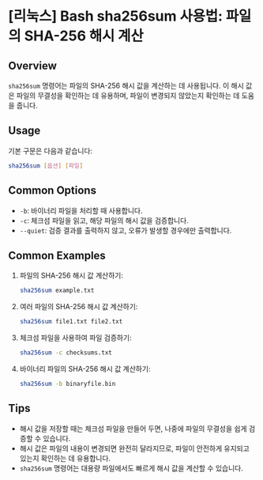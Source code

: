 # [리눅스] Bash sha256sum 사용법: 파일의 SHA-256 해시 계산

## Overview
`sha256sum` 명령어는 파일의 SHA-256 해시 값을 계산하는 데 사용됩니다. 이 해시 값은 파일의 무결성을 확인하는 데 유용하며, 파일이 변경되지 않았는지 확인하는 데 도움을 줍니다.

## Usage
기본 구문은 다음과 같습니다:
```bash
sha256sum [옵션] [파일]
```

## Common Options
- `-b`: 바이너리 파일을 처리할 때 사용합니다.
- `-c`: 체크섬 파일을 읽고, 해당 파일의 해시 값을 검증합니다.
- `--quiet`: 검증 결과를 출력하지 않고, 오류가 발생할 경우에만 출력합니다.

## Common Examples
1. 파일의 SHA-256 해시 값 계산하기:
   ```bash
   sha256sum example.txt
   ```

2. 여러 파일의 SHA-256 해시 값 계산하기:
   ```bash
   sha256sum file1.txt file2.txt
   ```

3. 체크섬 파일을 사용하여 파일 검증하기:
   ```bash
   sha256sum -c checksums.txt
   ```

4. 바이너리 파일의 SHA-256 해시 값 계산하기:
   ```bash
   sha256sum -b binaryfile.bin
   ```

## Tips
- 해시 값을 저장할 때는 체크섬 파일을 만들어 두면, 나중에 파일의 무결성을 쉽게 검증할 수 있습니다.
- 해시 값은 파일의 내용이 변경되면 완전히 달라지므로, 파일이 안전하게 유지되고 있는지 확인하는 데 유용합니다.
- `sha256sum` 명령어는 대용량 파일에서도 빠르게 해시 값을 계산할 수 있습니다.